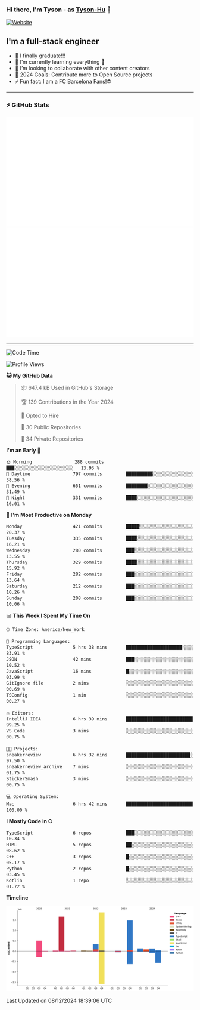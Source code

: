 ### Hi there, I'm Tyson - as [Tyson-Hu][website] 👋

[![Website](https://img.shields.io/website?label=Tianzhe.me&style=for-the-badge&url=https%3A%2F%2Ftianzhe.me)](https://tianzhe.me)


## I'm a full-stack engineer

- 🔭 I finally graduate!!!
- 🌱 I’m currently learning everything 🤣
- 👯 I’m looking to collaborate with other content creators
- 🥅 2024 Goals: Contribute more to Open Source projects
- ⚡ Fun fact: I am a FC Barcelona Fans!⚽️

---

### ⚡️ GitHub Stats
![](https://raw.githubusercontent.com/Tyson-Hu/github-stats-card/master/generated/overview.svg)
![](https://raw.githubusercontent.com/Tyson-Hu/github-stats-card/master/generated/languages.svg)

---

<!--START_SECTION:waka-->
![Code Time](http://img.shields.io/badge/Code%20Time-270%20hrs%2049%20mins-blue)

![Profile Views](http://img.shields.io/badge/Profile%20Views-0-blue)

**🐱 My GitHub Data** 

> 📦 647.4 kB Used in GitHub's Storage 
 > 
> 🏆 139 Contributions in the Year 2024
 > 
> 💼 Opted to Hire
 > 
> 📜 30 Public Repositories 
 > 
> 🔑 34 Private Repositories 
 > 
**I'm an Early 🐤** 

```text
🌞 Morning                288 commits         ███░░░░░░░░░░░░░░░░░░░░░░   13.93 % 
🌆 Daytime                797 commits         ██████████░░░░░░░░░░░░░░░   38.56 % 
🌃 Evening                651 commits         ████████░░░░░░░░░░░░░░░░░   31.49 % 
🌙 Night                  331 commits         ████░░░░░░░░░░░░░░░░░░░░░   16.01 % 
```
📅 **I'm Most Productive on Monday** 

```text
Monday                   421 commits         █████░░░░░░░░░░░░░░░░░░░░   20.37 % 
Tuesday                  335 commits         ████░░░░░░░░░░░░░░░░░░░░░   16.21 % 
Wednesday                280 commits         ███░░░░░░░░░░░░░░░░░░░░░░   13.55 % 
Thursday                 329 commits         ████░░░░░░░░░░░░░░░░░░░░░   15.92 % 
Friday                   282 commits         ███░░░░░░░░░░░░░░░░░░░░░░   13.64 % 
Saturday                 212 commits         ███░░░░░░░░░░░░░░░░░░░░░░   10.26 % 
Sunday                   208 commits         ███░░░░░░░░░░░░░░░░░░░░░░   10.06 % 
```


📊 **This Week I Spent My Time On** 

```text
🕑︎ Time Zone: America/New_York

💬 Programming Languages: 
TypeScript               5 hrs 38 mins       █████████████████████░░░░   83.91 % 
JSON                     42 mins             ███░░░░░░░░░░░░░░░░░░░░░░   10.52 % 
JavaScript               16 mins             █░░░░░░░░░░░░░░░░░░░░░░░░   03.99 % 
GitIgnore file           2 mins              ░░░░░░░░░░░░░░░░░░░░░░░░░   00.69 % 
TSConfig                 1 min               ░░░░░░░░░░░░░░░░░░░░░░░░░   00.27 % 

🔥 Editors: 
IntelliJ IDEA            6 hrs 39 mins       █████████████████████████   99.25 % 
VS Code                  3 mins              ░░░░░░░░░░░░░░░░░░░░░░░░░   00.75 % 

🐱‍💻 Projects: 
sneakerreview            6 hrs 32 mins       ████████████████████████░   97.50 % 
sneakerreview_archive    7 mins              ░░░░░░░░░░░░░░░░░░░░░░░░░   01.75 % 
StickerSmash             3 mins              ░░░░░░░░░░░░░░░░░░░░░░░░░   00.75 % 

💻 Operating System: 
Mac                      6 hrs 42 mins       █████████████████████████   100.00 % 
```

**I Mostly Code in C** 

```text
TypeScript               6 repos             ███░░░░░░░░░░░░░░░░░░░░░░   10.34 % 
HTML                     5 repos             ██░░░░░░░░░░░░░░░░░░░░░░░   08.62 % 
C++                      3 repos             █░░░░░░░░░░░░░░░░░░░░░░░░   05.17 % 
Python                   2 repos             █░░░░░░░░░░░░░░░░░░░░░░░░   03.45 % 
Kotlin                   1 repo              ░░░░░░░░░░░░░░░░░░░░░░░░░   01.72 % 
```



**Timeline**

![Lines of Code chart](https://raw.githubusercontent.com/Tyson-Hu/Tyson-Hu/main/assets/bar_graph.png)


 Last Updated on 08/12/2024 18:39:06 UTC
<!--END_SECTION:waka-->


[website]: https://github.com/Tyson-Hu
